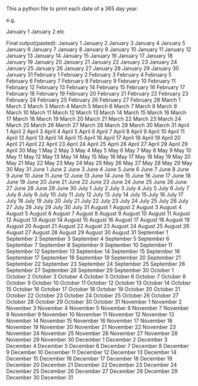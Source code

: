 This a python file to print each date of a 365 day year.

e.g.

January 1
January 2
etc

Final output(pasted):
January 1
January 2
January 3
January 4
January 5
January 6
January 7
January 8
January 9
January 10
January 11
January 12
January 13
January 14
January 15
January 16
January 17
January 18
January 19
January 20
January 21
January 22
January 23
January 24
January 25
January 26
January 27
January 28
January 29
January 30
January 31
February 1
February 2
February 3
February 4
February 5
February 6
February 7
February 8
February 9
February 10
February 11
February 12
February 13
February 14
February 15
February 16
February 17
February 18
February 19
February 20
February 21
February 22
February 23
February 24
February 25
February 26
February 27
February 28
March 1
March 2
March 3
March 4
March 5
March 6
March 7
March 8
March 9
March 10
March 11
March 12
March 13
March 14
March 15
March 16
March 17
March 18
March 19
March 20
March 21
March 22
March 23
March 24
March 25
March 26
March 27
March 28
March 29
March 30
March 31
April 1
April 2
April 3
April 4
April 5
April 6
April 7
April 8
April 9
April 10
April 11
April 12
April 13
April 14
April 15
April 16
April 17
April 18
April 19
April 20
April 21
April 22
April 23
April 24
April 25
April 26
April 27
April 28
April 29
April 30
May 1
May 2
May 3
May 4
May 5
May 6
May 7
May 8
May 9
May 10
May 11
May 12
May 13
May 14
May 15
May 16
May 17
May 18
May 19
May 20
May 21
May 22
May 23
May 24
May 25
May 26
May 27
May 28
May 29
May 30
May 31
June 1
June 2
June 3
June 4
June 5
June 6
June 7
June 8
June 9
June 10
June 11
June 12
June 13
June 14
June 15
June 16
June 17
June 18
June 19
June 20
June 21
June 22
June 23
June 24
June 25
June 26
June 27
June 28
June 29
June 30
July 1
July 2
July 3
July 4
July 5
July 6
July 7
July 8
July 9
July 10
July 11
July 12
July 13
July 14
July 15
July 16
July 17
July 18
July 19
July 20
July 21
July 22
July 23
July 24
July 25
July 26
July 27
July 28
July 29
July 30
July 31
August 1
August 2
August 3
August 4
August 5
August 6
August 7
August 8
August 9
August 10
August 11
August 12
August 13
August 14
August 15
August 16
August 17
August 18
August 19
August 20
August 21
August 22
August 23
August 24
August 25
August 26
August 27
August 28
August 29
August 30
August 31
September 1
September 2
September 3
September 4
September 5
September 6
September 7
September 8
September 9
September 10
September 11
September 12
September 13
September 14
September 15
September 16
September 17
September 18
September 19
September 20
September 21
September 22
September 23
September 24
September 25
September 26
September 27
September 28
September 29
September 30
October 1
October 2
October 3
October 4
October 5
October 6
October 7
October 8
October 9
October 10
October 11
October 12
October 13
October 14
October 15
October 16
October 17
October 18
October 19
October 20
October 21
October 22
October 23
October 24
October 25
October 26
October 27
October 28
October 29
October 30
October 31
November 1
November 2
November 3
November 4
November 5
November 6
November 7
November 8
November 9
November 10
November 11
November 12
November 13
November 14
November 15
November 16
November 17
November 18
November 19
November 20
November 21
November 22
November 23
November 24
November 25
November 26
November 27
November 28
November 29
November 30
December 1
December 2
December 3
December 4
December 5
December 6
December 7
December 8
December 9
December 10
December 11
December 12
December 13
December 14
December 15
December 16
December 17
December 18
December 19
December 20
December 21
December 22
December 23
December 24
December 25
December 26
December 27
December 28
December 29
December 30
December 31
